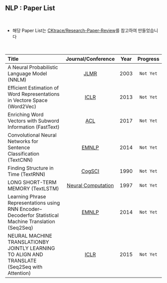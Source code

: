 ## NLP : Paper List

<br>


- 해당 Paper List는 [CKtrace/Research-Paper-Review](https://github.com/CKtrace/Research-Paper-Review/tree/main/NLP)를 참고하여 만들었습니다


<br>

|Title|Journal/Conference|Year|Progress|
|:---|:---:|:---:|:---:|
|A Neural Probabilistic Language Model (NNLM)|[JLMR](https://papers.nips.cc/paper_files/paper/2000/file/728f206c2a01bf572b5940d7d9a8fa4c-Paper.pdf)|2003|`Not Yet`|
|Efficient Estimation of Word Representations in Vectore Space (Word2Vec)|[ICLR](https://arxiv.org/pdf/1301.3781)|2013|`Not Yet`|
|Enriching Word Vectors with Subword Information (FastText)|[ACL](https://arxiv.org/pdf/1607.01759)|2017|`Not Yet`|
|Convolutional Neural Networks for Sentence Classification (TextCNN)|[EMNLP](https://aclanthology.org/D14-1181.pdf)|2014|`Not Yet`|
|Finding Structure in Time (TextRNN)|[CogSCI](https://onlinelibrary.wiley.com/doi/epdf/10.1207/s15516709cog1402_1)|1990|`Not Yet`|
|LONG SHORT-TERM MEMORY (TextLSTM)|[Neural Computation](https://www.bioinf.jku.at/publications/older/2604.pdf)|1997|`Not Yet`|
|Learning Phrase Representations using RNN Encoder–Decoderfor Statistical Machine Translation (Seq2Seq)|[EMNLP](https://arxiv.org/pdf/1406.1078)|2014|`Not Yet`|
|NEURAL MACHINE TRANSLATIONBY JOINTLY LEARNING TO ALIGN AND TRANSLATE (Seq2Seq with Attention)|[ICLR](https://arxiv.org/pdf/1409.0473)|2015|`Not Yet`|

